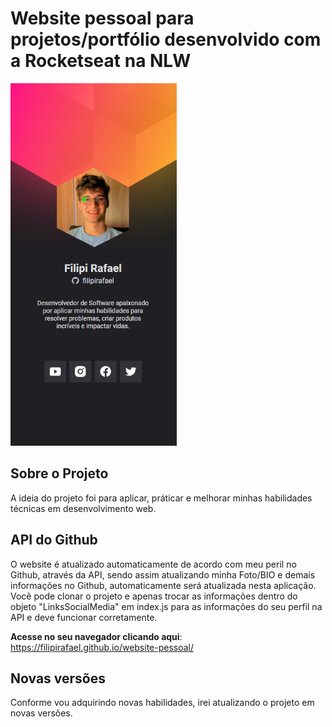 
# Website pessoal para projetos/portfólio desenvolvido com a Rocketseat na NLW
<div style="display: inline-block">
    <img height="580rem" src="./img/screenshot.png" alt="Aplicação">
</div>

## Sobre o Projeto
A ideia do projeto foi para aplicar, práticar e melhorar minhas habilidades técnicas em desenvolvimento web. 

## API do Github
O website é atualizado automaticamente de acordo com meu peril no Github, através da API, sendo assim atualizando minha Foto/BIO e demais informações no Github, automaticamente será atualizada nesta aplicação. Você pode clonar o projeto e apenas trocar as informações dentro do objeto "LinksSocialMedia" em index.js para as informações do seu perfil na API e deve funcionar corretamente.

**Acesse no seu navegador clicando aqui**: https://filipirafael.github.io/website-pessoal/

## Novas versões
Conforme vou adquirindo novas habilidades, irei atualizando o projeto em novas versões. 